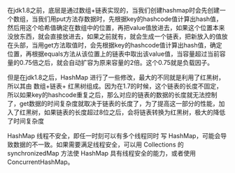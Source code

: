在jdk1.8之前，底层是通过数组+链表实现的，当我们创建hashmap时会先创建一个数组，当我们用put方法存数据时，先根据key的hashcode值计算出hash值，然后用这个哈希值确定在数组中的位置，再把value值放进去，如果这个位置本来没放东西，就会直接放进去，如果之前就有，就会生成一个链表，把新放入的值放在头部，当用get方法取值时，会先根据key的hashcode值计算出hash值，确定位置，再根据equals方法从该位置上的链表中取出该value值，当容量超过当前容量的0.75倍之后，就会自动扩容为原来容量的2倍。这个0.75就是负载因子。

但是在jdk1.8之后，HashMap 进行了一些修改，最大的不同就是利用了红黑树，所以其由 数组+链表+ 红黑树组成。因为在1.7的时候，这个链表的长度不固定，所以如果key的hashcode重复之后，那么对应的链表的数据的长度就无法控制了，get数据的时间复杂度就取决于链表的长度了，为了提高这一部分的性能，加入了红黑树，如果链表的长度超过8位之后，会将链表转换为红黑树，极大的降低了时间复杂度

HashMap 线程不安全，即任一时刻可以有多个线程同时 写 HashMap，可能会导致数据的不一致。如果需要满足线程安全，可以用 Collections 的 synchronizedMap 方法使 HashMap 具有线程安全的能力，或者使用 ConcurrentHashMap。